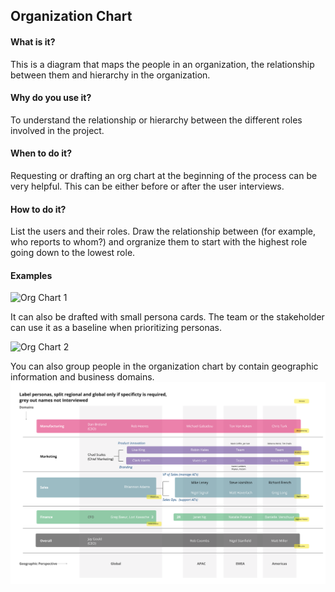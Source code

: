 ## Organization Chart

#### What is it?
This is a diagram that maps the people in an organization, the relationship between them and hierarchy in the organization.

#### Why do you use it?
To understand the relationship or hierarchy between the different roles involved in the project.

#### When to do it?
Requesting or drafting an org chart at the beginning of the process can be very helpful. This can be either before or after the user interviews. 

#### How to do it?
List the users and their roles. Draw the relationship between (for example, who reports to whom?) and orgranize them to start with the highest role going down to the lowest role.

#### Examples

![Org Chart 1](/images/org-chart-1.png?raw=true "Org Chart 1")

It can also be drafted with small persona cards. The team or the stakeholder can use it as a baseline when prioritizing personas. 

![Org Chart 2](/images/org-chart-2.png?raw=true "Org Chart 2")

You can also group people in the organization chart by contain geographic information and business domains.
![Org Chart 3](/images/org-chart-regions.png?raw=true "Org Chart 2")
